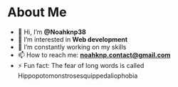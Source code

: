 <h1>About Me</h1>

- 👋 Hi, I’m <b>@Noahknp38</b>
- 👀 I’m interested in <b>Web development</b>
- 🌱 I’m constantly working on my skills
- 📫 How to reach me: <b>noahknp.contact@gmail.com</b>
- ⚡ Fun fact: The fear of long words is called Hippopotomonstrosesquippedaliophobia

<!---
Noahknp38/Noahknp38 is a ✨ special ✨ repository because its `README.md` (this file) appears on your GitHub profile.
You can click the Preview link to take a look at your changes.
--->
